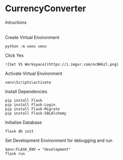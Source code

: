 # CurrencyConverter

###### Intructions

Create Virtual Environment
```
python -m venv venv
```

Click Yes
```
![Set VS Workspace](https://i.imgur.com/ocNHGzl.png)
```

Activate Virtual Environment
```
venv\Scripts\activate
```

Install Dependencies
```
pip install Flask
pip install Flask-Login
pip install Flask-Migrate
pip install Flask-SQLAlchemy
```

Initialise Database
```
flask db init
```

Set Development Environment for debugging and run
```
$env:FLASK_ENV = "development"
flask run
```